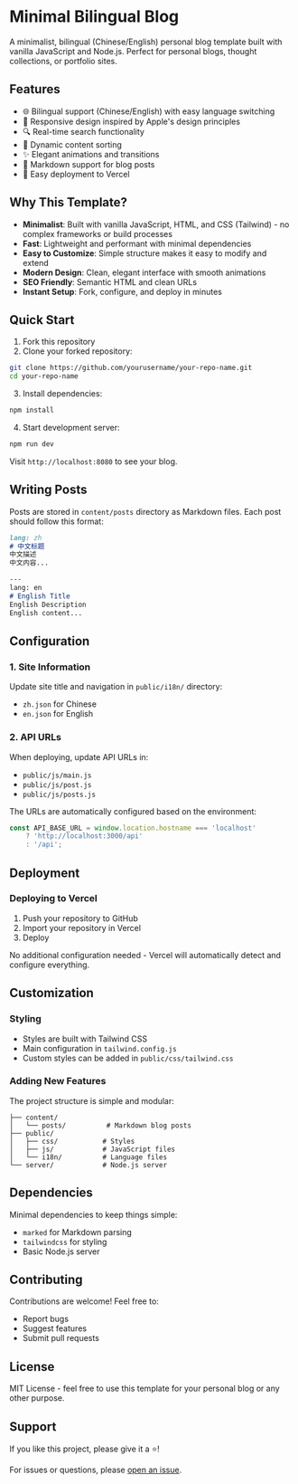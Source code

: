 # Minimal Bilingual Blog

A minimalist, bilingual (Chinese/English) personal blog template built with vanilla JavaScript and Node.js. Perfect for personal blogs, thought collections, or portfolio sites.

## Features

- 🌐 Bilingual support (Chinese/English) with easy language switching
- 📱 Responsive design inspired by Apple's design principles
- 🔍 Real-time search functionality
- 🔄 Dynamic content sorting
- ✨ Elegant animations and transitions
- 📝 Markdown support for blog posts
- 🚀 Easy deployment to Vercel

## Why This Template?

- **Minimalist**: Built with vanilla JavaScript, HTML, and CSS (Tailwind) - no complex frameworks or build processes
- **Fast**: Lightweight and performant with minimal dependencies
- **Easy to Customize**: Simple structure makes it easy to modify and extend
- **Modern Design**: Clean, elegant interface with smooth animations
- **SEO Friendly**: Semantic HTML and clean URLs
- **Instant Setup**: Fork, configure, and deploy in minutes

## Quick Start

1. Fork this repository
2. Clone your forked repository:
```bash
git clone https://github.com/yourusername/your-repo-name.git
cd your-repo-name
```

3. Install dependencies:
```bash
npm install
```

4. Start development server:
```bash
npm run dev
```

Visit `http://localhost:8080` to see your blog.

## Writing Posts

Posts are stored in `content/posts` directory as Markdown files. Each post should follow this format:

```markdown
lang: zh
# 中文标题
中文描述
中文内容...

---
lang: en
# English Title
English Description
English content...
```

## Configuration

### 1. Site Information

Update site title and navigation in `public/i18n/` directory:

- `zh.json` for Chinese
- `en.json` for English

### 2. API URLs

When deploying, update API URLs in:

- `public/js/main.js`
- `public/js/post.js`
- `public/js/posts.js`

The URLs are automatically configured based on the environment:
```javascript
const API_BASE_URL = window.location.hostname === 'localhost' 
    ? 'http://localhost:3000/api'
    : '/api';
```

## Deployment

### Deploying to Vercel

1. Push your repository to GitHub
2. Import your repository in Vercel
3. Deploy

No additional configuration needed - Vercel will automatically detect and configure everything.

## Customization

### Styling

- Styles are built with Tailwind CSS
- Main configuration in `tailwind.config.js`
- Custom styles can be added in `public/css/tailwind.css`

### Adding New Features

The project structure is simple and modular:

```
├── content/
│   └── posts/          # Markdown blog posts
├── public/
│   ├── css/           # Styles
│   ├── js/            # JavaScript files
│   └── i18n/          # Language files
└── server/            # Node.js server
```

## Dependencies

Minimal dependencies to keep things simple:

- `marked` for Markdown parsing
- `tailwindcss` for styling
- Basic Node.js server

## Contributing

Contributions are welcome! Feel free to:

- Report bugs
- Suggest features
- Submit pull requests

## License

MIT License - feel free to use this template for your personal blog or any other purpose.

## Support

If you like this project, please give it a ⭐️!

For issues or questions, please [open an issue](https://github.com/yourusername/your-repo-name/issues).
